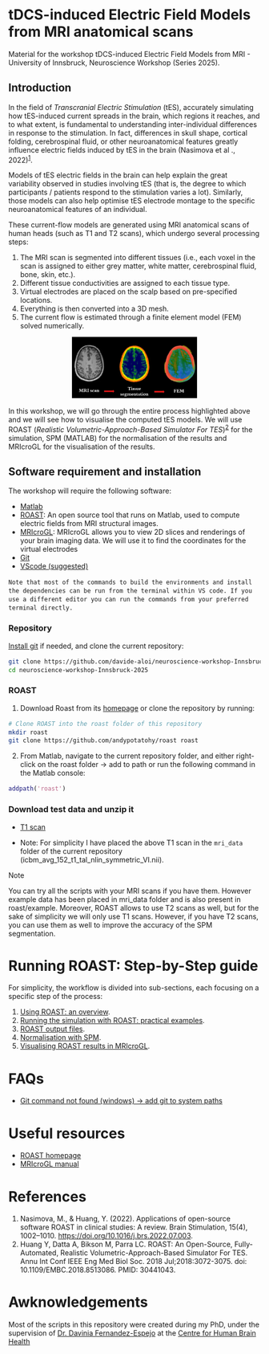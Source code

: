 # tDCS-induced Electric Field Models from MRI anatomical scans
Material for the workshop tDCS-induced Electric Field Models from MRI - University of Innsbruck, Neuroscience Workshop (Series 2025).

## Introduction

In the field of *Transcranial Electric Stimulation* (tES), accurately simulating how tES-induced current spreads in the brain, which regions it reaches, and to what extent, is fundamental to understanding inter-individual differences in response to the stimulation. In fact, differences in skull shape, cortical folding, cerebrospinal fluid, or other neuroanatomical features greatly influence electric fields induced by tES in the brain (Nasimova et al ., 2022)<sup>[1](#references)</sup>.

Models of tES electric fields in the brain can help explain the great variability observed in studies involving tES (that is, the degree to which participants / patients respond to the stimulation varies a lot). Similarly, those models can also help optimise tES electrode montage to the specific neuroanatomical features of an individual.

These current-flow models are generated using MRI anatomical scans of human heads (such as T1 and T2 scans), which undergo several processing steps:

1. The MRI scan is segmented into different tissues (i.e., each voxel in the scan is assigned to either grey matter, white matter, cerebrospinal fluid, bone, skin, etc.).
2. Different tissue conductivities are assigned to each tissue type.
3. Virtual electrodes are placed on the scalp based on pre-specified locations.
4. Everything is then converted into a 3D mesh.
5. The current flow is estimated through a finite element model (FEM) solved numerically.  

<div style="text-align: center;">
<img src="images/README/1737903920342.png" width="250">  
</div>
  

In this workshop, we will go through the entire process highlighted above and we will see how to visualise the computed tES models. We will use ROAST (_Realistic Volumetric-Approach-Based Simulator For TES_)<sup>[2](#references)</sup> for the simulation, SPM (MATLAB) for the normalisation of the results and MRIcroGL for the visualisation of the results.

## Software requirement and installation
The workshop will require the following software:
- [Matlab](https://www.mathworks.com/help/install/ug/install-products-with-internet-connection.html)
- [ROAST](https://www.parralab.org/roast/): An open source tool that runs on Matlab, used to compute electric fields from MRI structural images.  
- [MRIcroGL](https://www.nitrc.org/projects/mricrogl): MRIcroGL allows you to view 2D slices and renderings of your brain imaging data. We will use it to find the coordinates for the virtual electrodes
- [Git](https://git-scm.com/downloads)
- [VScode \(suggested\)](https://code.visualstudio.com/download)

```Note that most of the commands to build the environments and install the dependencies can be run from the terminal within VS code. If you use a different editor you can run the commands from your preferred terminal directly.```

### Repository
[Install git](https://github.com/git-guides/install-git) if needed, and clone the current repository:

```bash
git clone https://github.com/davide-aloi/neuroscience-workshop-Innsbruck-2025
cd neuroscience-workshop-Innsbruck-2025
```

### ROAST 
1) Download Roast from its [homepage](https://www.parralab.org/roast/) or clone the repository by running: 

```bash
# Clone ROAST into the roast folder of this repository
mkdir roast
git clone https://github.com/andypotatohy/roast roast
```

2) From Matlab, navigate to the current repository folder, and either right-click on the roast folder -> add to path or run the following command in the Matlab console:

```matlab
addpath('roast')  
```

### Download test data and unzip it
- [T1 scan](https://packages.bic.mni.mcgill.ca/mni-models/icbm152/mni_icbm152_nl_VI_nifti.zip)

- Note: For simplicity I have placed the above T1 scan in the `mri_data` folder of the current repository (icbm_avg_152_t1_tal_nlin_symmetric_VI.nii).

> [!NOTE]  
> You can try all the scripts with your MRI scans if you have them. However example data has been placed in mri_data folder and is also present in roast/example. Moreover, ROAST allows to use T2 scans as well, but for the sake of simplicity we will only use T1 scans. However, if you have T2 scans, you can use them as well to improve the accuracy of the SPM segmentation.


# Running ROAST: Step-by-Step guide
For simplicity, the workflow is divided into sub-sections, each focusing on a specific step of the process:
1. [Using ROAST: an overview](docs/roast.md).
2. [Running the simulation with ROAST: practical examples](docs/roast_simulation.md).
3. [ROAST output files](docs/roast_output.md).
4. [Normalisation with SPM](docs/normalise_roast_results.md). 
5. [Visualising ROAST results in MRIcroGL](docs/results_visualisation.md).


# FAQs
- [Git command not found (windows) &rarr; add git to system paths](https://linuxhint.com/add-git-to-path-windows/)

# Useful resources
- [ROAST homepage](https://www.opensourceimaging.org/project/roast/#:~:text=ROAST%3A%20A%20fully%20automated%2C%20Realistic,such%20as%20iso2mesh%20and%20getDP.)
- [MRIcroGL manual](https://www.cgl.ucsf.edu/home/meng/dicom/mricrogl-manual.pdf)


# References
1) Nasimova, M., & Huang, Y. (2022). Applications of open-source software ROAST in clinical studies: A review. Brain Stimulation, 15(4), 1002–1010. https://doi.org/10.1016/j.brs.2022.07.003.
2) Huang Y, Datta A, Bikson M, Parra LC. ROAST: An Open-Source, Fully-Automated, Realistic Volumetric-Approach-Based Simulator For TES. Annu Int Conf IEEE Eng Med Biol Soc. 2018 Jul;2018:3072-3075. doi: 10.1109/EMBC.2018.8513086. PMID: 30441043.

# Awknowledgements
Most of the scripts in this repository were created during my PhD, under the supervision of [Dr. Davinia Fernandez-Espejo](https://www.daviniafernandezespejo.com/) at the [Centre for Human Brain Health](https://www.birmingham.ac.uk/research/centres-institutes/human-brain-health)